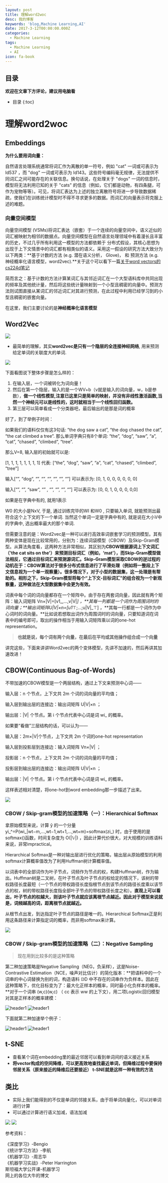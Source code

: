 ```yaml
---
layout: post
title: 理解word2woc
desc: 我的博客
keywords: 'blog,Machine Learning,AI'
date: 2017-3-12T00:00:00.000Z
categories:
  - Machine Learning
tags:
  - Machine Learning
  - AI
icon: fa-book
---
```



## 目录
**欢迎在文章下方评论，建议用电脑看**

* 目录
{:toc}

# 理解word2woc

## Embeddings

**为什么要用词向量：**

自然语言处理系统通常将词汇作为离散的单一符号，例如 "cat" 一词或可表示为 Id537 ，而 "dog" 一词或可表示为 Id143。这些符号编码毫无规律，无法提供不同词汇之间可能存在的关联信息。换句话说，在处理关于 "dogs" 一词的信息时，模型将无法利用已知的关于 "cats" 的信息（例如，它们都是动物，有四条腿，可作为宠物等等）。可见，将词汇表达为上述的独立离散符号将进一步导致数据稀疏，使我们在训练统计模型时不得不寻求更多的数据。而词汇的向量表示将克服上述的难题。

### 向量空间模型

向量空间模型 (VSMs)将词汇表达（嵌套）于一个连续的向量空间中，语义近似的词汇被映射为相邻的数据点。向量空间模型在自然语言处理领域中有着漫长且丰富的历史，不过几乎所有利用这一模型的方法都依赖于 分布式假设，其核心思想为出现于上下文情景中的词汇都有相类似的语义。采用这一假设的研究方法大致分为以下两类：**基于计数的方法 (e.g. 潜在语义分析， Glove)， 和 预测方法 (e.g. 神经概率化语言模型，word2vec).**关于这个可以看下一篇[关于word vectors的cs224d笔记](https://yzhihao.github.io/machine%20learning/2017/03/15/cs224d.html)

简而言之：基于计数的方法计算某词汇与其邻近词汇在一个大型语料库中共同出现的频率及其他统计量，然后将这些统计量映射到一个小型且稠密的向量中。预测方法则试图直接从某词汇的邻近词汇对其进行预测，在此过程中利用已经学习到的小型且稠密的嵌套向量。

在这里，我们主要讨论的是**神经概率化语言模型**

## Word2Vec

![](http://nooverfit.com/wp/wp-content/uploads/2016/09/screen-shot-2015-04-10-at-4-16-00-pm.png)

* 最简单的理解，其实**word2vec是只有一个隐层的全连接神经网络**, 用来预测给定单词的关联度大的单词.

![](https://github.com/yzhihao/GDLnotes/raw/master/res/predictword.png)

下面看图说下整体步骤是怎么样的：

1. 在输入层，一个词被转化为词向量！
2. 然后在第一个隐层，输入的是一个WV+b（v就是输入的词向量，w，b是参数），**做一个线性模型,注意已这里只是简单的映射，并没有非线性激活函数,当然一个神经元可以是线性的，这时就相当于一个线性回归函数。**
3. 第三层可以简单看成一个分类器吧，最后输出的是那是词的概率

好了，到了举例子时间：

如果我们的语料仅仅有这3句话: “the dog saw a cat”, “the dog chased the cat”, “the cat climbed a tree”. 那么单词字典只有8个单词: “the”, “dog”, “saw”, “a”, “cat”, “chased”, “climbed”, “tree”.

那么V=8, 输入层的初始就可以是:

[1, 1, 1, 1, 1, 1, 1, 1] 代表: [“the”, “dog”, “saw”, “a”, “cat”, “chased”, “climbed”, “tree”]

输入[“”, “dog“, “”,  “”,  “”,  “”,  “”,  “”] 可以表示为: [0, 1, 0, 0, 0, 0, 0, 0]

输入[“”, “”,  “saw“,  “” ,  “”,  “”,  “”,  “”] 可以表示为: [0, 0, 1, 0, 0, 0, 0,0]

如果是在字典中有的, 就用1表示

W0 的大小是NxV, 于是, 通过训练完毕的WI 和W0 , 只要输入单词, 就能预测出最符合这个上下文的下一个单词. 当然这个单词一定是字典中有的, 就是说在大小V中的字典中, 选出概率最大的那个单词.

但需要注意的是：Word2vec是一种可以进行高效率词嵌套学习的预测模型。其有两种变体是现在比较常用的，分别为：连续词袋模型（CBOW）及Skip-Gram模型。从算法角度看，这两种方法非常相似，其区别为**CBOW根据源词上下文词汇（'the cat sits on the'）来预测目标词汇（例如，‘mat’），而Skip-Gram模型做法相反，它通过目标词汇来预测源词汇。Skip-Gram模型采取CBOW的逆过程的动机在于：CBOW算法对于很多分布式信息进行了平滑处理（例如将一整段上下文信息视为一个单一观察量）。很多情况下，对于小型的数据集，这一处理是有帮助的。相形之下，Skip-Gram模型将每个“上下文-目标词汇”的组合视为一个新观察量，这种做法在大型数据集中会更为有效。**

词表中每个词的词向量都存在一个矩阵中。由于存在两套词向量，因此就有两个矩阵：输入词矩阵 Vn×|V|=[v1_,...,v|V|_] ，**其每一列都是一个词作为周围词时的词向量；**输出词矩阵U|V|×n=[u1_⊤;...;u|V|_⊤] ，**其每一行都是一个词作为中心词时的词向量。**比如说若想取出词作为周围词时的词向量，只要知道词在词表中的编号即可，取出的操作相当于用输入词矩阵乘以词的one-hot representation。
>**也就是说，每个词有两个向量，在最后在平均或其他操作组合成一个向量**


讲完这些，下面来讲讲Word2vec的两个变体模型，先讲不加速的，然后再讲其加速改进！

## CBOW(Continuous Bag-of-Words)
不带加速的CBOW模型是一个两层结构，通过上下文来预测中心词——

输入层：n 个节点，上下文共 2m 个词的词向量的平均值；

输入层到输出层的连接边：输出词矩阵 U|V|×n ；

输出层：|V| 个节点。第 i 个节点代表中心词是词 wi_ 的概率。

如果要“看做”三层结构的话，可以认为——

输入层：2m×|V|个节点，上下文共 2m 个词的one-hot representation

输入层到投影层到连接边：输入词矩阵 Vn×|V| ；

投影层：n 个节点，上下文共 2m 个词的词向量的平均值；

投影层到输出层的连接边：输出词矩阵 U|V|×n ；

输出层：|V| 个节点。第 i 个节点代表中心词是词 wi_ 的概率。

这样表述相对清楚，将one-hot到word embedding那一步描述了出来。

![](http://images2015.cnblogs.com/blog/1008922/201608/1008922-20160830124440402-325932526.png)


### CBOW / Skip-gram模型的加速策略（一）：Hierarchical Softmax

 拿原始模型来说，计算 ŷ  的一个分量 yi_^=P(wi_|wt−m,...,wt−1,wt+1,...,wt+m)=softmax(zi_) 时，由于使用的是softmax()函数，时间复杂度为 O(|𝕍|) ，因此计算代价很大，对大规模的训练语料来说，非常impractical。

Hierarchical Softmax是一种对输出层进行优化的策略，输出层从原始模型的利用softmax计算概率值改为了利用Huffman树计算概率值。

以词表中的全部词作为叶子节点，词频作为节点的权，构建Huffman树，作为输出。Huffman树是二叉树，在叶子节点及叶子节点的权给定的情况下，该树的带权路径长度最短（一个节点的带权路径长度指根节点到该节点的路径长度乘以该节点的权，树的带权路径长度指全部叶子节点的带权路径长度之和）。**直观上可以看出，叶子节点的权越大，则该叶子节点就应该离根节点越近。因此对于模型来说就是，词频越高的词，距离根节点就越近。**

从根节点出发，到达指定叶子节点的路径是唯一的。Hierarchical Softmax正是利用这条路径来计算指定词的概率，而非用softmax来计算。

![](http://images201609.cnblogs.com/blog/1008922/201609/1008922-20160903192930749-819606857.png)

###  CBOW / Skip-gram模型的加速策略（二）：Negative Sampling

>现在用到比较多的是这种策略

第二种加速策略是Negative Sampling（NEG，负采样），这是Noise-Contrastive Estimation（NCE，噪声对比估计）的简化版本：**把语料中的一个词串的中心词替换为别的词，构造语料 𝔻D 中不存在的词串作为负样本。因此在这种策略下，优化目标变为了：最大化正样本的概率，同时最小化负样本的概率。**对于一个词串 (w,c)(w,c) （ cc 表示 ww 的上下文），用二项Logistic回归模型对其是正样本的概率建模：

<img src="{{ site.img_path }}/Machine Learning/word2woc1.png" alt="header1" style="height:auto!important;width:auto%;max-width:1020px;"/>

<img src="{{ site.img_path }}/Machine Learning/word2woc2.png" alt="header1" style="height:auto!important;width:auto%;max-width:1020px;"/>

下面就第二种加速举个例子：

<img src="{{ site.img_path }}/Machine Learning/word2woc3.png" alt="header1" style="height:auto!important;width:auto%;max-width:1020px;"/>

<img src="{{ site.img_path }}/Machine Learning/word2woc4.png" alt="header1" style="height:auto!important;width:auto%;max-width:1020px;"/>

## t-SNE

- 查看某个词在embedding里的最近邻居可以看到单词间的语义接近关系
- **将vector构成的空间降维，可以更高效地查找最近单词，但降维过程中要保持邻居关系（原来接近的降维后还要接近） t-SNE就是这样一种有效的方法**

## 类比

- 实际上我们能得到的不仅是单词的邻接关系，由于将单词向量化，可以对单词进行计算
- 可以通过计算进行语义加减，语法加减

![](https://github.com/yzhihao/GDLnotes/raw/master/res/analogies.png)
![](https://github.com/yzhihao/GDLnotes/raw/master/res/vecanalogy.png)


参考资料：

《深度学习》-Bengio<br>
《统计学习方法》-李航<br>
《机器学习》-周志华<br>
《机器学习实战》-Peter Harrington<br>
斯坦福大学公开课-机器学习<br>
网上的各位大牛的博文<br>

  <!-- 多说评论框 start -->
  <div class="ds-thread" data-thread-key="2017031201" data-title=" word2woc" data-url=""></div>
<!-- 多说评论框 end -->
<!-- 多说公共JS代码 start (一个网页只需插入一次) -->
<script type="text/javascript">
var duoshuoQuery = {short_name:"yzhhome"};
  (function() {
    var ds = document.createElement('script');
    ds.type = 'text/javascript';ds.async = true;
    ds.src = (document.location.protocol == 'https:' ? 'https:' : 'http:') + '//static.duoshuo.com/embed.js';
    ds.charset = 'UTF-8';
    (document.getElementsByTagName('head')[0] 
     || document.getElementsByTagName('body')[0]).appendChild(ds);
  })();
  </script>
<!-- 多说公共JS代码 end -->
